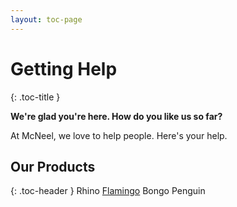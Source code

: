 ```yaml
---
layout: toc-page
---
```


# Getting Help
{: .toc-title }

**We're glad you're here. How do you like us so far?**

At McNeel, we love to help people. Here's your help.


## Our Products
{: .toc-header }
Rhino
[Flamingo](en/flamingo/5/help)
Bongo
Penguin
